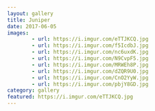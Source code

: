 ```yaml
---
layout: gallery
title: Juniper
date: 2017-06-05
images:
        - url: https://i.imgur.com/eTTJKCQ.jpg
        - url: https://i.imgur.com/f5IcdbJ.jpg
        - url: https://i.imgur.com/nc6uxdK.jpg
        - url: https://i.imgur.com/N9CvpF5.jpg
        - url: https://i.imgur.com/MRWEh8P.jpg
        - url: https://i.imgur.com/dZQR9U0.jpg
        - url: https://i.imgur.com/CnO2YyW.jpg
        - url: https://i.imgur.com/pbjY8GD.jpg
category: gallery
featured: https://i.imgur.com/eTTJKCQ.jpg
---
```

